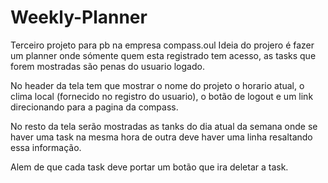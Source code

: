 # Weekly-Planner
Terceiro projeto para pb na empresa compass.oul 
Ideia do projero é fazer um planner onde sómente quem esta registrado tem acesso, 
as tasks que forem mostradas são penas do usuario logado.

No header da tela tem que mostrar o nome do projeto o horario atual,
o clima local (fornecido no registro do usuario),
o botão de logout e um link direcionando para a pagina da compass.

No resto da tela serão mostradas as tanks do dia atual da semana onde se haver uma task 
na mesma hora de outra deve haver uma linha resaltando essa informação.

Alem de que cada task deve portar um botão que ira deletar a task.
